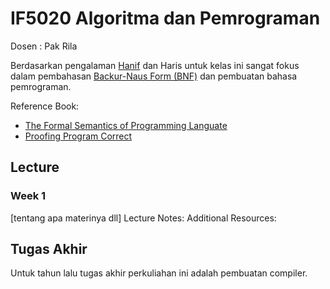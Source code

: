 # IF5020 Algoritma dan Pemrograman
Dosen : Pak Rila

Berdasarkan pengalaman [Hanif](https://github.com/hanifanm) dan Haris untuk kelas ini sangat fokus dalam pembahasan [Backur-Naus Form (BNF)](https://en.wikipedia.org/wiki/Backus%E2%80%93Naur_form) dan pembuatan bahasa pemrograman.

Reference Book:
- [The Formal Semantics of Programming Languate](https://mitpress.mit.edu/books/formal-semantics-programming-languages)
- [Proofing Program Correct](https://archive.org/details/provingprogramsc0000ande)

## Lecture

### Week 1

[tentang apa materinya dll]
Lecture Notes:
Additional Resources:

## Tugas Akhir

Untuk tahun lalu tugas akhir perkuliahan ini adalah pembuatan compiler.
